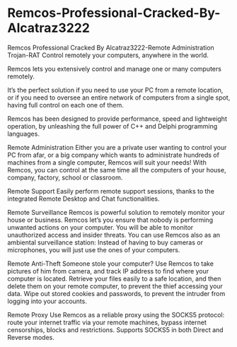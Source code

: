 # Remcos-Professional-Cracked-By-Alcatraz3222
Remcos Professional Cracked By Alcatraz3222-Remote Administration Trojan-RAT
Control remotely your computers, anywhere in the world.

Remcos lets you extensively control and manage one or many computers remotely.

It’s the perfect solution if you need to use your PC from a remote location,
or if you need to oversee an entire network of computers from a single spot, having full control on each one of them.

Remcos has been designed to provide performance, speed and lightweight operation,
by unleashing the full power of C++ and Delphi programming languages.

Remote Administration
Either you are a private user wanting to control your PC from afar,
or a big company which wants to administrate hundreds of machines from a single computer,
Remcos will suit your needs!
With Remcos, you can control at the same time all the computers of your house, company, factory, school or classroom.

Remote Support
Easily perform remote support sessions,
thanks to the integrated Remote Desktop and Chat functionalities.

Remote Surveillance
Remcos is powerful solution to remotely monitor your house or business.
Remcos let’s you ensure that nobody is performing unwanted actions on your computer.
You will be able to monitor unauthorized access and insider threats.
You can use Remcos also as an ambiental surveillance station:
Instead of having to buy cameras or microphones, you will just use the ones of your computers.

Remote Anti-Theft
Someone stole your computer?
Use Remcos to take pictures of him from camera, and track IP address to find where your computer is located.
Retrieve your files easily to a safe location,
and then delete them on your remote computer, to prevent the thief accessing your data.
Wipe out stored cookies and passwords, to prevent the intruder from logging into your accounts.

Remote Proxy
Use Remcos as a reliable proxy using the SOCKS5 protocol:
route your internet traffic via your remote machines, bypass internet censorships, blocks and restrictions.
Supports SOCKS5 in both Direct and Reverse modes.
